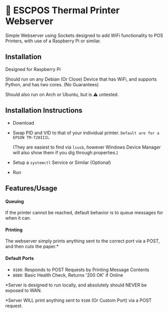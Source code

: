# :fax: ESCPOS Thermal Printer Webserver

Simple Webserver using Sockets designed to add WiFi functionality to POS Printers, with use of a Raspberry Pi or similar.

## Installation
Designed for Raspberry Pi

Should run on any Debian (Or Close) Device that has WiFi, and supports Python, and has two cores. (No Guarantees)

Should also run on Arch or Ubuntu, but is :warning: untested.
## Installation Instructions
- Download
- Swap PID and VID to that of your individual printer. `Default are for a EPSON TM-T20IIIL`

  (They are easiest to find via `lsusb`, however Windows Device Manager will also show them if you dig through properties.)
- Setup a `systemctl` Service or Similar (Optional)
- Run

## Features/Usage

#### Queuing
If the printer cannot be reached, default behavior is to queue messages for when it can.
#### Printing
The webserver simply prints anything sent to the correct port via a POST, and then cuts the paper.*

#### Default Ports
- `9100`: Responds to POST Requests by Printing Message Contents
- `8080`: Basic Health Check, Returns '200 OK' if Online

*Server is designed to run locally, and absolutely should NEVER be exposed to WAN.

*Server WILL print anything sent to `9100` (Or Custom Port) via a POST request.
